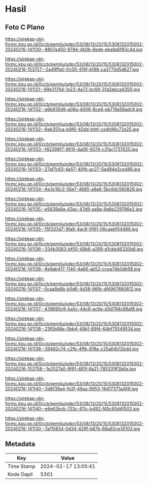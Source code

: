 # Hasil

## Foto C Plano

https://sirekap-obj-formc.kpu.go.id/0ccb/pemilu/pdpr/53/08/13/20/15/5308132015002-20240216-141130--8807a450-9794-4b0b-8ede-eba9a5f83c4d.jpg

https://sirekap-obj-formc.kpu.go.id/0ccb/pemilu/pdpr/53/08/13/20/15/5308132015002-20240216-153757--2a49ffa0-0c00-419f-bf88-ca3770d5d627.jpg

https://sirekap-obj-formc.kpu.go.id/0ccb/pemilu/pdpr/53/08/13/20/15/5308132015002-20240216-141131--99e31744-1e23-4a72-bc69-31d2ebca4350.jpg

https://sirekap-obj-formc.kpu.go.id/0ccb/pemilu/pdpr/53/08/13/20/15/5308132015002-20240216-141132--a9b935d9-a08a-4006-8ce4-eb719a58adc9.jpg

https://sirekap-obj-formc.kpu.go.id/0ccb/pemilu/pdpr/53/08/13/20/15/5308132015002-20240216-141132--6eb351ca-b9f6-45dd-bfef-ca4b96c72e25.jpg

https://sirekap-obj-formc.kpu.go.id/0ccb/pemilu/pdpr/53/08/13/20/15/5308132015002-20240216-141133--f82299f7-9615-4a06-9374-c2fac1737625.jpg

https://sirekap-obj-formc.kpu.go.id/0ccb/pemilu/pdpr/53/08/13/20/15/5308132015002-20240216-141133--27af7c63-4a57-40fb-ac27-5a494e2ce486.jpg

https://sirekap-obj-formc.kpu.go.id/0ccb/pemilu/pdpr/53/08/13/20/15/5308132015002-20240216-141134--6e3c16c2-56e7-4685-a9a6-5bc6dc560826.jpg

https://sirekap-obj-formc.kpu.go.id/0ccb/pemilu/pdpr/53/08/13/20/15/5308132015002-20240216-141135--e5638a8a-43ac-47d9-aa9a-9a8e229786e2.jpg

https://sirekap-obj-formc.kpu.go.id/0ccb/pemilu/pdpr/53/08/13/20/15/5308132015002-20240216-141135--15f333d7-9fa6-4ac8-9161-06caebf04489.jpg

https://sirekap-obj-formc.kpu.go.id/0ccb/pemilu/pdpr/53/08/13/20/15/5308132015002-20240216-141136--334b3083-bf50-49b8-a289-d1cbb46330b6.jpg

https://sirekap-obj-formc.kpu.go.id/0ccb/pemilu/pdpr/53/08/13/20/15/5308132015002-20240216-141136--8e9ab417-1140-4a66-ab52-ccea74b0db58.jpg

https://sirekap-obj-formc.kpu.go.id/0ccb/pemilu/pdpr/53/08/13/20/15/5308132015002-20240216-141137--0caa9a6b-b5d6-4d38-96fb-df4967680812.jpg

https://sirekap-obj-formc.kpu.go.id/0ccb/pemilu/pdpr/53/08/13/20/15/5308132015002-20240216-141137--439690c6-ba5c-44c8-ac6e-d3d794c68af8.jpg

https://sirekap-obj-formc.kpu.go.id/0ccb/pemilu/pdpr/53/08/13/20/15/5308132015002-20240216-141138--23f0b88e-0bb4-49b1-89f4-64bf75549534.jpg

https://sirekap-obj-formc.kpu.go.id/0ccb/pemilu/pdpr/53/08/13/20/15/5308132015002-20240216-141138--39492c74-c2fb-4ffb-818a-c25a64b12bdd.jpg

https://sirekap-obj-formc.kpu.go.id/0ccb/pemilu/pdpr/53/08/13/20/15/5308132015002-20240216-153758--1e2527a0-9f91-481f-8a21-785331ff3b6a.jpg

https://sirekap-obj-formc.kpu.go.id/0ccb/pemilu/pdpr/53/08/13/20/15/5308132015002-20240216-141140--3d6f39a4-fe2f-49aa-9953-16d17371a469.jpg

https://sirekap-obj-formc.kpu.go.id/0ccb/pemilu/pdpr/53/08/13/20/15/5308132015002-20240216-141140--e6e62bcb-133c-411c-b492-f45c90d4f503.jpg

https://sirekap-obj-formc.kpu.go.id/0ccb/pemilu/pdpr/53/08/13/20/15/5308132015002-20240216-141130--7af10834-0d34-429f-b87b-68a92ce35103.jpg


## Metadata

| Key        | Value               |
| ---------- | ------------------- |
| Time Stamp | 2024-02-17 13:05:41 |
| Kode Dapil | 5301                |



